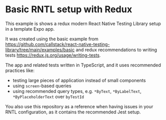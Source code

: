 # Basic RNTL setup with Redux

This example is shows a redux modern React Native Testing Library setup in a template Expo app.

It was created using the basic example from https://github.com/callstack/react-native-testing-library/tree/main/examples/basic and redux recommendations to writing tests https://redux.js.org/usage/writing-tests.

The app and related tests written in TypeScript, and it uses recommended practices like:

- testing large pieces of application instead of small components
- using `screen`-based queries
- using recommended query types, e.g. `*ByText`, `*ByLabelText`, `*ByPlaceholderText` over `byTestId`

You also use this repository as a reference when having issues in your RNTL configuration, as it contains the recommended Jest setup.
